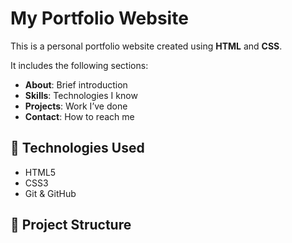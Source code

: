 # My Portfolio Website

This is a personal portfolio website created using **HTML** and **CSS**.

It includes the following sections:
- **About**: Brief introduction
- **Skills**: Technologies I know
- **Projects**: Work I’ve done
- **Contact**: How to reach me

## 🚀 Technologies Used

- HTML5
- CSS3
- Git & GitHub

## 📂 Project Structure

